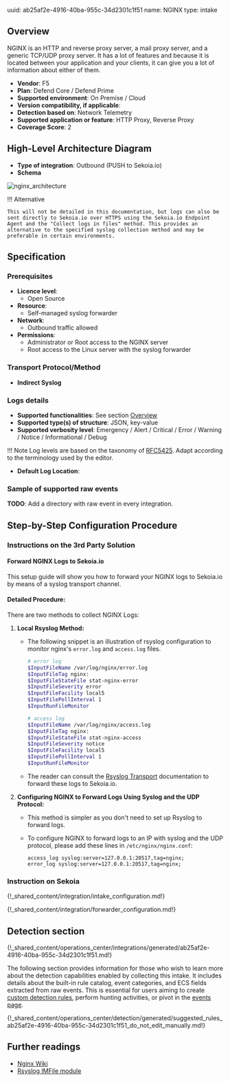 uuid: ab25af2e-4916-40ba-955c-34d2301c1f51
name: NGINX
type: intake

## Overview

NGINX is an HTTP and reverse proxy server, a mail proxy server, and a generic TCP/UDP proxy server. It has a lot of features and because it is located between your application and your clients, it can give you a lot of information about either of them.

- **Vendor**: F5
- **Plan**: Defend Core / Defend Prime
- **Supported environment**: On Premise / Cloud
- **Version compatibility, if applicable**:
- **Detection based on**: Network Telemetry
- **Supported application or feature**: HTTP Proxy, Reverse Proxy
- **Coverage Score**: 2

## High-Level Architecture Diagram

- **Type of integration**: Outbound (PUSH to Sekoia.io)
- **Schema**

![nginx_architecture](/assets/integration/nginx_architecture.png)

!!! Alternative

    This will not be detailed in this documentation, but logs can also be sent directly to Sekoia.io over HTTPS using the Sekoia.io Endpoint Agent and the "Collect logs in files" method. This provides an alternative to the specified syslog collection method and may be preferable in certain environments.

## Specification

### Prerequisites

- **Licence level**:
    - Open Source
- **Resource**:
    - Self-managed syslog forwarder
- **Network**:
    - Outbound traffic allowed
- **Permissions**:
    - Administrator or Root access to the NGINX server
    - Root access to the Linux server with the syslog forwarder

### Transport Protocol/Method

- **Indirect Syslog**

### Logs details

- **Supported functionalities**: See section [Overview](#overview)
- **Supported type(s) of structure**: JSON, key-value
- **Supported verbosity level**: Emergency / Alert / Critical / Error / Warning / Notice / Informational / Debug

!!! Note
    Log levels are based on the taxonomy of [RFC5425](https://datatracker.ietf.org/doc/html/rfc5424). Adapt according to the terminology used by the editor.

- **Default Log Location**:

### Sample of supported raw events

**TODO**: Add a directory with raw event in every integration.

## Step-by-Step Configuration Procedure

### Instructions on the 3rd Party Solution

#### Forward NGINX Logs to Sekoia.io

This setup guide will show you how to forward your NGINX logs to Sekoia.io by means of a syslog transport channel.

#### Detailed Procedure:

There are two methods to collect NGINX Logs:

1. **Local Rsyslog Method:**
    - The following snippet is an illustration of rsyslog configuration to monitor nginx's `error.log` and `access.log` files.

      ```bash
      # error log
      $InputFileName /var/log/nginx/error.log
      $InputFileTag nginx:
      $InputFileStateFile stat-nginx-error
      $InputFileSeverity error
      $InputFileFacility local5
      $InputFilePollInterval 1
      $InputRunFileMonitor

      # access log
      $InputFileName /var/log/nginx/access.log
      $InputFileTag nginx:
      $InputFileStateFile stat-nginx-access
      $InputFileSeverity notice
      $InputFileFacility local5
      $InputFilePollInterval 1
      $InputRunFileMonitor
      ```

    - The reader can consult the [Rsyslog Transport](../../../ingestion_methods/syslog/overview/) documentation to forward these logs to Sekoia.io.

2. **Configuring NGINX to Forward Logs Using Syslog and the UDP Protocol:**
    - This method is simpler as you don't need to set up Rsyslog to forward logs.
    - To configure NGINX to forward logs to an IP with syslog and the UDP protocol, please add these lines in `/etc/nginx/nginx.conf`:

      ```
      access_log syslog:server=127.0.0.1:20517,tag=nginx;
      error_log syslog:server=127.0.0.1:20517,tag=nginx;
      ```

### Instruction on Sekoia

{!_shared_content/integration/intake_configuration.md!}

{!_shared_content/integration/forwarder_configuration.md!}

## Detection section

{!_shared_content/operations_center/integrations/generated/ab25af2e-4916-40ba-955c-34d2301c1f51.md!}

The following section provides information for those who wish to learn more about the detection capabilities enabled by collecting this intake. It includes details about the built-in rule catalog, event categories, and ECS fields extracted from raw events. This is essential for users aiming to create [custom detection rules](/docs/xdr/features/detect/sigma.md), perform hunting activities, or pivot in the [events page](/docs/xdr/features/investigate/events.md).

{!_shared_content/operations_center/detection/generated/suggested_rules_ab25af2e-4916-40ba-955c-34d2301c1f51_do_not_edit_manually.md!}

## Further readings

- [Nginx Wiki](https://www.nginx.com/resources/wiki/start/)
- [Rsyslog IMFile module](https://www.rsyslog.com/doc/v8-stable/configuration/modules/imfile.html)